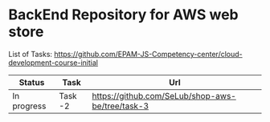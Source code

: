 # BackEnd Repository for AWS web store

List of Tasks: https://github.com/EPAM-JS-Competency-center/cloud-development-course-initial

Status | Task | Url
-----|-----|--------
In progress | Task -2 | https://github.com/SeLub/shop-aws-be/tree/task-3
